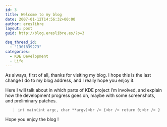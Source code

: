 ```yaml
---
id: 3
title: Welcome to my blog
date: 2007-01-12T14:56:32+00:00
author: ereslibre
layout: post
guid: http://blog.ereslibre.es/?p=3

dsq_thread_id:
  - "1301839273"
categories:
  - KDE Development
  - Life
---
```

As always, first of all, thanks for visiting my blog. I hope this is the last change I do to my blog address, and I really hope you enjoy it.

Here I will talk about in which parts of KDE project I&#8217;m involved, and explain how the development progress goes on, maybe with some screenshots, and preliminary patches.

>  `int main(int argc, char **argv)<br />
{<br />
return 0;<br />
}`

Hope you enjoy the blog !